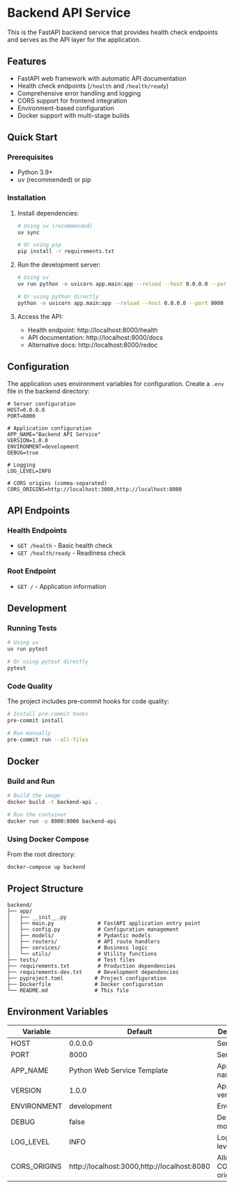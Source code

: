 # Backend API Service

This is the FastAPI backend service that provides health check endpoints and serves as the API layer for the application.

## Features

- FastAPI web framework with automatic API documentation
- Health check endpoints (`/health` and `/health/ready`)
- Comprehensive error handling and logging
- CORS support for frontend integration
- Environment-based configuration
- Docker support with multi-stage builds

## Quick Start

### Prerequisites

- Python 3.9+
- uv (recommended) or pip

### Installation

1. Install dependencies:
   ```bash
   # Using uv (recommended)
   uv sync
   
   # Or using pip
   pip install -r requirements.txt
   ```

2. Run the development server:
   ```bash
   # Using uv
   uv run python -m uvicorn app.main:app --reload --host 0.0.0.0 --port 8000
   
   # Or using python directly
   python -m uvicorn app.main:app --reload --host 0.0.0.0 --port 8000
   ```

3. Access the API:
   - Health endpoint: http://localhost:8000/health
   - API documentation: http://localhost:8000/docs
   - Alternative docs: http://localhost:8000/redoc

## Configuration

The application uses environment variables for configuration. Create a `.env` file in the backend directory:

```env
# Server configuration
HOST=0.0.0.0
PORT=8000

# Application configuration
APP_NAME="Backend API Service"
VERSION=1.0.0
ENVIRONMENT=development
DEBUG=true

# Logging
LOG_LEVEL=INFO

# CORS origins (comma-separated)
CORS_ORIGINS=http://localhost:3000,http://localhost:8080
```

## API Endpoints

### Health Endpoints

- `GET /health` - Basic health check
- `GET /health/ready` - Readiness check

### Root Endpoint

- `GET /` - Application information

## Development

### Running Tests

```bash
# Using uv
uv run pytest

# Or using pytest directly
pytest
```

### Code Quality

The project includes pre-commit hooks for code quality:

```bash
# Install pre-commit hooks
pre-commit install

# Run manually
pre-commit run --all-files
```

## Docker

### Build and Run

```bash
# Build the image
docker build -t backend-api .

# Run the container
docker run -p 8000:8000 backend-api
```

### Using Docker Compose

From the root directory:

```bash
docker-compose up backend
```

## Project Structure

```
backend/
├── app/
│   ├── __init__.py
│   ├── main.py              # FastAPI application entry point
│   ├── config.py            # Configuration management
│   ├── models/              # Pydantic models
│   ├── routers/             # API route handlers
│   ├── services/            # Business logic
│   └── utils/               # Utility functions
├── tests/                   # Test files
├── requirements.txt         # Production dependencies
├── requirements-dev.txt     # Development dependencies
├── pyproject.toml          # Project configuration
├── Dockerfile              # Docker configuration
└── README.md               # This file
```

## Environment Variables

| Variable | Default | Description |
|----------|---------|-------------|
| HOST | 0.0.0.0 | Server host |
| PORT | 8000 | Server port |
| APP_NAME | Python Web Service Template | Application name |
| VERSION | 1.0.0 | Application version |
| ENVIRONMENT | development | Environment |
| DEBUG | false | Debug mode |
| LOG_LEVEL | INFO | Logging level |
| CORS_ORIGINS | http://localhost:3000,http://localhost:8080 | Allowed CORS origins |